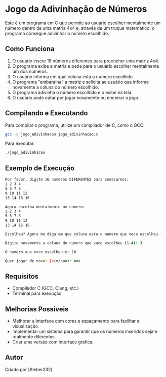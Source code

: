 # Jogo da Adivinhação de Números

Este é um programa em C que permite ao usuário escolher mentalmente um número dentro de uma matriz 4x4 e, através de um truque matemático, o programa consegue adivinhar o número escolhido.

## Como Funciona

1. O usuário insere 16 números diferentes para preencher uma matriz 4x4.
2. O programa exibe a matriz e pede para o usuário escolher mentalmente um dos números.
3. O usuário informa em qual coluna está o número escolhido.
4. O programa "embaralha" a matriz e solicita ao usuário que informe novamente a coluna do número escolhido.
5. O programa adivinha o número escolhido e o exibe na tela.
6. O usuário pode optar por jogar novamente ou encerrar o jogo.

## Compilando e Executando

Para compilar o programa, utilize um compilador de C, como o GCC:

```sh
gcc -o jogo_adivinhacao jogo_adivinhacao.c
```

Para executar:

```sh
./jogo_adivinhacao
```

## Exemplo de Execução

```sh
Por favor, digite 16 numeros DIFERENTES para comecarmos:
1 2 3 4
5 6 7 8
9 10 11 12
13 14 15 16

Agora escolha mentalmente um numero:
1 2 3 4
5 6 7 8
9 10 11 12
13 14 15 16

Escolheu? Agora me diga em que coluna esta o numero que voce escolheu (1-4): 2

Digite novamente a coluna do numero que voce escolheu (1-4): 3

O numero que voce escolheu e: 10

Quer jogar de novo? (sim/nao): nao
```

## Requisitos

- Compilador C (GCC, Clang, etc.)
- Terminal para execução

## Melhorias Possíveis

- Melhorar a interface com cores e espaçamento para facilitar a visualização.
- Implementar um sistema para garantir que os números inseridos sejam realmente diferentes.
- Criar uma versão com interface gráfica.

## Autor

Criado por [Kleber232]

